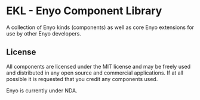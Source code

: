 EKL - Enyo Component Library
============================

A collection of Enyo kinds (components) as well as core Enyo extensions for use
by other Enyo developers.



License
-------

All components are licensed under the MIT license and may be freely used and
distributed in any open source and commercial applications. If at all possible
it is requested that you credit any components used.

Enyo is currently under NDA.